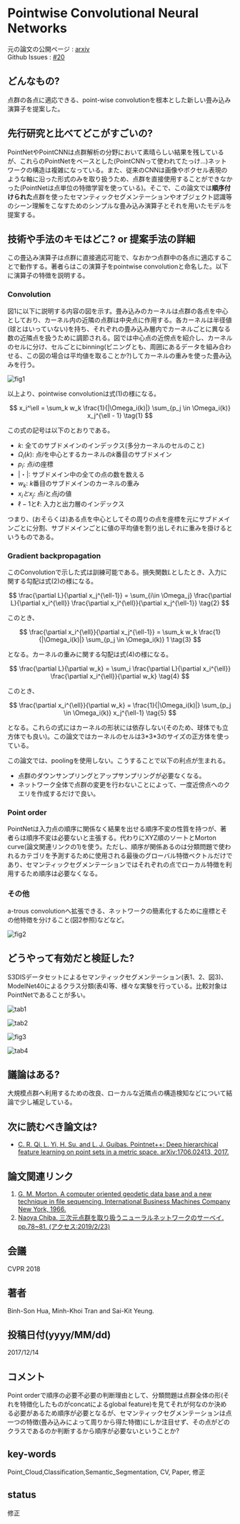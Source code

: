 # Pointwise Convolutional Neural Networks

元の論文の公開ページ : [arxiv](https://arxiv.org/abs/1712.05245)  
Github Issues : [#20](https://github.com/Obarads/obarads.github.io/issues/20)

## どんなもの?
点群の各点に適応できる、point-wise convolutionを根本とした新しい畳み込み演算子を提案した。

## 先行研究と比べてどこがすごいの?
PointNetやPointCNNは点群解析の分野において素晴らしい結果を残しているが、これらのPointNetをベースとした(PointCNNって使われてたっけ...)ネットワークの構造は複雑になっている。また、従来のCNNは画像やボクセル表現のような軸に沿った形式のみを取り扱うため、点群を直接使用することができなかった(PointNetは点単位の特徴学習を使っている)。そこで、この論文では**順序付けられた**点群を使ったセマンティックセグメンテーションやオブジェクト認識等のシーン理解をこなすためのシンプルな畳み込み演算子とそれを用いたモデルを提案する。

## 技術や手法のキモはどこ? or 提案手法の詳細
この畳込み演算子は点群に直接適応可能で、なおかつ点群中の各点に適応することで動作する。著者らはこの演算子をpointwise convolutionと命名した。以下に演算子の特徴を説明する。

### Convolution
図1に以下に説明する内容の図を示す。畳み込みのカーネルは点群の各点を中心としており、カーネル内の近隣の点群は中央点に作用する。各カーネルは半径値(球とはいっていない)を持ち、それぞれの畳み込み層内でカーネルごとに異なる数の近隣点を扱うために調節される。図では中心点の近傍点を紹介し、カーネルのセルに分け、セルごとにbinning(ビニングとも、周囲にあるデータを組み合わせる、この図の場合は平均値を取ることか?)してカーネルの重みを使った畳み込みを行う。

![fig1](img/PCNN/fig1.png)

以上より、pointwise convolutionは式(1)の様になる。

$$
x_i^\ell = \sum_k w_k \frac{1}{|\Omega_i(k)|} \sum_{p_j \in \Omega_i(k)} x_j^{\ell - 1} \tag{1}
$$

この式の記号は以下のとおりである。

- $k$: 全てのサブドメインのインデックス(多分カーネルのセルのこと)
- $\Omega_i(k)$: 点$i$を中心とするカーネルの$k$番目のサブドメイン
- $p_i$: 点$i$の座標
- |・|: サブドメイン中の全ての点の数を数える
- $w_k$: $k$番目のサブドメインのカーネルの重み
- $x_iとx_j$: 点$i$と点$j$の値
- $\ell-1$と$\ell$: 入力と出力層のインデックス


つまり、(おそらくは)ある点を中心としてその周りの点を座標を元にサブドメインごとに分割、サブドメインごとに値の平均値を割り出しそれに重みを掛けるというものである。

### Gradient backpropagation
このConvolutionで示した式は訓練可能である。損失関数$L$としたとき、入力に関する勾配は式(2)の様になる。

$$
\frac{\partial L}{\partial x_j^{\ell-1}} = \sum_{i\in \Omega_j} \frac{\partial L}{\partial x_i^{\ell}} \frac{\partial x_i^{\ell}}{\partial x_j^{\ell-1}} \tag{2}
$$

このとき、

$$
  \frac{\partial x_i^{\ell}}{\partial x_j^{\ell-1}} = \sum_k w_k \frac{1}{|\Omega_i(k)|} \sum_{p_j \in \Omega_i(k)} 1 \tag{3}
$$

となる。カーネルの重みに関する勾配は式(4)の様になる。

$$
\frac{\partial L}{\partial w_k} = \sum_i \frac{\partial L}{\partial x_i^{\ell}} \frac{\partial x_i^{\ell}}{\partial w_k} \tag{4}
$$

このとき、

$$
  \frac{\partial x_i^{\ell}}{\partial w_k} = \frac{1}{|\Omega_i(k)|} \sum_{p_j \in \Omega_i(k)} x_j^{\ell-1} \tag{5}
$$

となる。これらの式にはカーネルの形状には依存しない(そのため、球体でも立方体でも良い)。この論文ではカーネルのセルは3\*3\*3のサイズの正方体を使っている。

この論文では、poolingを使用しない。こうすることで以下の利点が生まれる。

- 点群のダウンサンプリングとアップサンプリングが必要なくなる。
- ネットワーク全体で点群の変更を行わないことによって、一度近傍点へのクエリを作成するだけで良い。

### Point order
PointNetは入力点の順序に関係なく結果を出せる順序不変の性質を持つが、著者らは順序不変は必要ないと主張する。代わりにXYZ順のソートとMorton curve(論文関連リンクの1)を使う。ただし、順序が関係あるのは分類問題で使われるカテゴリを予測するために使用される最後のグローバル特徴ベクトルだけであり、セマンティックセグメンテーションではそれぞれの点でローカル特徴を利用するため順序は必要なくなる。

### その他
a-trous convolutionへ拡張できる、ネットワークの簡素化するために座標とその他特徴を分けること(図2参照)などなど。

![fig2](img/PCNN/fig2.png)

## どうやって有効だと検証した?
S3DISデータセットによるセマンティックセグメンテーション(表1、2、図3)、ModelNet40によるクラス分類(表4)等、様々な実験を行っている。比較対象はPointNetであることが多い。

![tab1](img/PCNN/table1.png)

![tab2](img/PCNN/table2.png)

![fig3](img/PCNN/fig3.png)

![tab4](img/PCNN/table4.png)

## 議論はある?
大規模点群へ利用するための改良、ローカルな近隣点の構造検知などについて結論で少し補足している。

## 次に読むべき論文は?
- [C. R. Qi, L. Yi, H. Su, and L. J. Guibas. Pointnet++: Deep hierarchical feature learning on point sets in a metric space. arXiv:1706.02413, 2017.](https://arxiv.org/abs/1706.02413)

## 論文関連リンク
1. [G. M. Morton. A computer oriented geodetic data base and a new technique in file sequencing. International Business Machines Company New York, 1966.](https://domino.research.ibm.com/library/cyberdig.nsf/0/0dabf9473b9c86d48525779800566a39?OpenDocument)
1. [Naoya Chiba. 三次元点群を取り扱うニューラルネットワークのサーベイ. pp.78~81. (アクセス:2019/2/23)](https://www.slideshare.net/naoyachiba18/ss-120302579)

## 会議
CVPR 2018

## 著者
Binh-Son Hua, Minh-Khoi Tran and Sai-Kit Yeung.

## 投稿日付(yyyy/MM/dd)
2017/12/14

## コメント
Point orderで順序の必要不必要の判断理由として、分類問題は点群全体の形(それを特徴化したものがconcatによるglobal feature)を見てそれが何なのか決める必要があるため順序が必要となるが、セマンティックセグメンテーションは点一つの特徴(畳み込みによって周りから得た特徴)にしか注目せず、その点がどのクラスであるのか判断するから順序が必要ないということか?

## key-words
Point_Cloud,Classification,Semantic_Segmentation, CV, Paper, 修正

## status
修正
